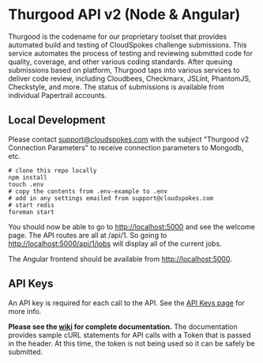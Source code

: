 # Thurgood API v2 (Node & Angular)

Thurgood is the codename for our proprietary toolset that provides automated build and testing of CloudSpokes challenge submissions. This service automates the process of testing and reviewing submitted code for quality, coverage, and other various coding standards. After queuing submissions based on platform, Thurgood taps into various services to deliver code review, including Cloudbees, Checkmarx, JSLint, PhantomJS, Checkstyle, and more. The status of submissions is available from individual Papertrail accounts.

## Local Development

Please contact support@cloudspokes.com with the subject "Thurgood v2 Connection Parameters" to receive connection parameters to Mongodb, etc.

```
# clone this repo locally
npm install
touch .env
# copy the contents from .env-example to .env
# add in any settings emailed from support@cloudspokes.com
# start redis
foreman start
```

You should now be able to go to [http://localhost:5000](http://localhost:5000) and see the welcome page. The API routes are all at /api/1. So going to [http://localhost:5000/api/1/jobs](http://localhost:5000/api/1/jobs) will display all of the current jobs.

The Angular frontend should be available from [http://localhost:5000](http://localhost:5000).

## API Keys
An API key is required for each call to the API. See the [API Keys page](https://github.com/cloudspokes/thurgood/wiki/API-Keys) for more info.

**Please see the [wiki](https://github.com/cloudspokes/thurgood/wiki) for complete documentation.** The documentation provides sample cURL statements for API calls with a Token that is passed in the header. At this time, the token is not being used so it can be safely be submitted.

